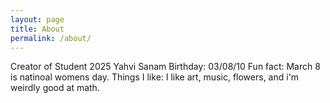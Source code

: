 ```yaml
---
layout: page
title: About
permalink: /about/
---
```


Creator of Student 2025
Yahvi Sanam
Birthday: 03/08/10 
Fun fact: March 8 is natinoal womens day.
Things I like: I like art, music, flowers, and i'm weirdly good at math.
